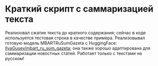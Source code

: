 # Краткий скрипт с саммаризацией текста

Реализовал сжатие текста до краткого содержания; сейчас в коде используется тестовая строка в качестве примера.
Реализовывал готовую модель MBARTRuSumGazeta с HuggingFace: [IlyaGusev/mbart_ru_sum_gazeta](https://huggingface.co/IlyaGusev/mbart_ru_sum_gazeta); она также хорошо адаптирована для саммаризации новостных статей.
Работает только с текстами на русском!